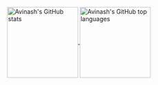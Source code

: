 <a href="https://github.com/git-avinash">
  <img align="center" height="165em" src="https://github-readme-stats.vercel.app/api?username=git-avinash&show_icons=true&theme=dracula&hide_border=true&count_private=true&include_all_commits=true" alt="Avinash's GitHub stats" />
  <img align="center" height="165em" src="https://github-readme-stats.vercel.app/api/top-langs/?username=git-avinash&theme=dracula&hide_border=true&layout=compact&include_all_commits=true&count_private=true&langs_count=8" alt="Avinash's GitHub top languages" />
</a>
